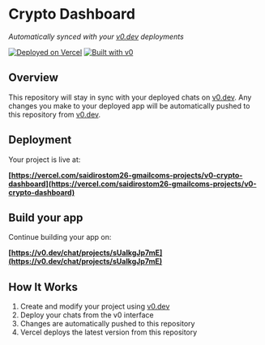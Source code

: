 # Crypto Dashboard

*Automatically synced with your [v0.dev](https://v0.dev) deployments*

[![Deployed on Vercel](https://img.shields.io/badge/Deployed%20on-Vercel-black?style=for-the-badge&logo=vercel)](https://vercel.com/saidirostom26-gmailcoms-projects/v0-crypto-dashboard)
[![Built with v0](https://img.shields.io/badge/Built%20with-v0.dev-black?style=for-the-badge)](https://v0.dev/chat/projects/sUaIkgJp7mE)

## Overview

This repository will stay in sync with your deployed chats on [v0.dev](https://v0.dev).
Any changes you make to your deployed app will be automatically pushed to this repository from [v0.dev](https://v0.dev).

## Deployment

Your project is live at:

**[https://vercel.com/saidirostom26-gmailcoms-projects/v0-crypto-dashboard](https://vercel.com/saidirostom26-gmailcoms-projects/v0-crypto-dashboard)**

## Build your app

Continue building your app on:

**[https://v0.dev/chat/projects/sUaIkgJp7mE](https://v0.dev/chat/projects/sUaIkgJp7mE)**

## How It Works

1. Create and modify your project using [v0.dev](https://v0.dev)
2. Deploy your chats from the v0 interface
3. Changes are automatically pushed to this repository
4. Vercel deploys the latest version from this repository
